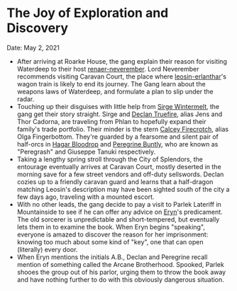 # The Joy of Exploration and Discovery

Date: May 2, 2021

- After arriving at Roarke House, the gang explain their reason for visiting Waterdeep to their host [renaer-neverember](../../npcs/renaer-neverember.md). Lord Neverember recommends visiting Caravan Court, the place where [leosin-erlanthar](../../npcs/leosin-erlanthar.md)'s wagon train is likely to end its journey. The Gang learn about the weapons laws of Waterdeep, and formulate a plan to slip under the radar.
- Touching up their disguises with little help from [Sirge Wintermelt](../Characters/Sirge%20Wintermelt/%21index.md), the gang get their story straight. Sirge and [Declan Truefire](../Characters/Declan%20Truefire/%21index.md), alias Jens and Thor Cadorna, are traveling from Phlan to hopefully expand their family's trade portfolio. Their minder is the stern [Calcey Firecrotch](../Characters/Calcey%20Firecrotch/%21index.md), alias Olga Fingerbottom. They're guarded by a fearsome and silent pair of half-orcs in [Hagar Bloodrop](../Characters/Hagar%20Bloodrop/%21index.md) and [Peregrine Buntly](../Characters/Peregrine%20Buntly/%21index.md), who are known as "Peregrash" and Giuseppe Tanuki respectively.
- Taking a lengthy spring stroll through the City of Splendors, the entourage eventually arrives at Caravan Court, mostly deserted in the morning save for a few street vendors and off-duty sellswords. Declan cozies up to a friendly caravan guard and learns that a half-dragon matching Leosin's description may have been sighted south of the city a few days ago, traveling with a mounted escort.
- With no other leads, the gang decide to pay a visit to Parlek Lateriff in Mountainside to see if he can offer any advice on [Eryn](../Characters/Eryn/%21index.md)'s predicament. The old sorcerer is unpredictable and short-tempered, but eventually lets them in to examine the book. When Eryn begins "speaking", everyone is amazed to discover the reason for her imprisonment: knowing too much about some kind of "key", one that can open (literally) every door.
- When Eryn mentions the initials A.B., Declan and Peregrine recall mention of something called the Arcane Brotherhood. Spooked, Parlek shooes the group out of his parlor, urging them to throw the book away and have nothing further to do with this obviously dangerous situation.